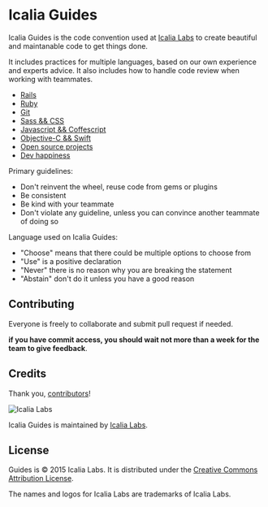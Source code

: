 # Icalia Guides

Icalia Guides is the code convention used at [Icalia Labs](http://icalialabs.com) to create beautiful and maintanable code to get things done.

It includes practices for multiple languages, based on our own experience and experts advice. It also includes how to handle code review when working with teammates.

* [Rails](https://github.com/IcaliaLabs/icalia_guides/tree/master/rails)
* [Ruby](https://github.com/IcaliaLabs/icalia_guides/tree/master/ruby)
* [Git](https://github.com/IcaliaLabs/icalia_guides/tree/master/git)
* [Sass && CSS](https://github.com/IcaliaLabs/icalia_guides/tree/master/sass)
* [Javascript && Coffescript](https://github.com/IcaliaLabs/icalia_guides/tree/master/coffeescript)
* [Objective-C && Swift](https://github.com/IcaliaLabs/icalia_guides/tree/master/iOS_Swift)
* [Open source projects](https://github.com/IcaliaLabs/icalia_guides/tree/master/open_source)
* [Dev happiness](https://github.com/IcaliaLabs/icalia_guides/tree/master/dev_happiness)

Primary guidelines:

* Don't reinvent the wheel, reuse code from gems or plugins
* Be consistent
* Be kind with your teammate
* Don't violate any guideline, unless you can convince another teammate of doing so

Language used on Icalia Guides:

* "Choose" means that there could be multiple options to choose from
* "Use" is a positive declaration
* "Never" there is no reason why you are breaking the statement
* "Abstain" don't do it unless you have a good reason


Contributing
------------

Everyone is freely to collaborate and submit pull request if needed.

**if you have commit access, you should wait not more than a week for the team to give feedback**.


Credits
-------

Thank you, [contributors](https://github.com/icalialabs/icalia_guides/graphs/contributors)!

![Icalia Labs](https://raw.githubusercontent.com/IcaliaLabs/kaishi/master/logo.png)

Icalia Guides is maintained by [Icalia Labs](http://www.icalialabs.com/team).

License
-------

Guides is © 2015 Icalia Labs. It is distributed under the [Creative Commons
Attribution License](http://creativecommons.org/licenses/by/3.0/).

The names and logos for Icalia Labs are trademarks of Icalia Labs.



